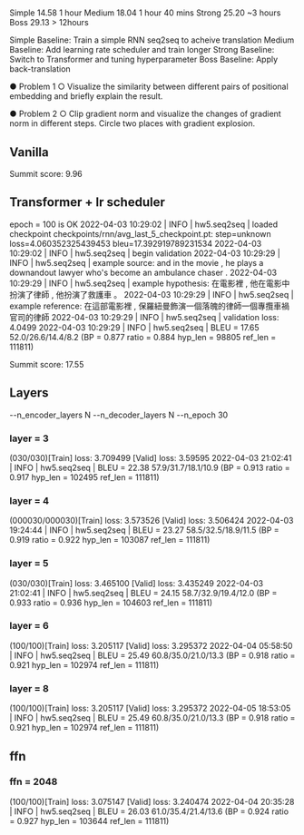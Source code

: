 # 
Simple 14.58 1 hour
Medium 18.04 1 hour 40 mins
Strong 25.20 ~3 hours
Boss 29.13 > 12hours

Simple Baseline: Train a simple RNN seq2seq to acheive translation
Medium Baseline: Add learning rate scheduler and train longer
Strong Baseline: Switch to Transformer and tuning hyperparameter
Boss Baseline: Apply back-translation

● Problem 1 
○ Visualize the similarity between different pairs of positional 
embedding and briefly explain the result. 

● Problem 2
○ Clip gradient norm and visualize the changes of gradient norm in 
different steps. Circle two places with gradient explosion.

## Vanilla 
Summit score: 9.96

## Transformer + lr scheduler
epoch = 100 is OK 
2022-04-03 10:29:02 | INFO | hw5.seq2seq | loaded checkpoint checkpoints/rnn/avg_last_5_checkpoint.pt: step=unknown loss=4.060352325439453 bleu=17.392919789231534
2022-04-03 10:29:02 | INFO | hw5.seq2seq | begin validation
2022-04-03 10:29:29 | INFO | hw5.seq2seq | example source: and in the movie , he plays a downandout lawyer who's become an ambulance chaser .
2022-04-03 10:29:29 | INFO | hw5.seq2seq | example hypothesis: 在電影裡 , 他在電影中扮演了律師 , 他扮演了救護車 。
2022-04-03 10:29:29 | INFO | hw5.seq2seq | example reference: 在這部電影裡 , 保羅紐曼飾演一個落魄的律師一個專攬車禍官司的律師
2022-04-03 10:29:29 | INFO | hw5.seq2seq | validation loss:	4.0499
2022-04-03 10:29:29 | INFO | hw5.seq2seq | BLEU = 17.65 52.0/26.6/14.4/8.2 (BP = 0.877 ratio = 0.884 hyp_len = 98805 ref_len = 111811)

Summit score: 17.55

## Layers
--n_encoder_layers N
--n_decoder_layers N
--n_epoch 30
### layer = 3
(030/030)[Train] loss: 3.709499 [Valid] loss: 3.59595
2022-04-03 21:02:41 | INFO | hw5.seq2seq |  BLEU = 22.38 57.9/31.7/18.1/10.9 (BP = 0.913 ratio = 0.917 hyp_len = 102495 ref_len = 111811)
### layer = 4
(000030/000030)[Train] loss: 3.573526 [Valid] loss: 3.506424
2022-04-03 19:24:44 | INFO | hw5.seq2seq | BLEU = 23.27 58.5/32.5/18.9/11.5 (BP = 0.919 ratio = 0.922 hyp_len = 103087 ref_len = 111811)

### layer = 5
(030/030)[Train] loss: 3.465100 [Valid] loss: 3.435249
2022-04-03 21:02:41 | INFO | hw5.seq2seq | BLEU = 24.15 58.7/32.9/19.4/12.0 (BP = 0.933 ratio = 0.936 hyp_len = 104603 ref_len = 111811)

### layer = 6 
(100/100)[Train] loss: 3.205117 [Valid] loss: 3.295372
2022-04-04 05:58:50 | INFO | hw5.seq2seq | BLEU = 25.49 60.8/35.0/21.0/13.3 (BP = 0.918 ratio = 0.921 hyp_len = 102974 ref_len = 111811)

### layer = 8 
(100/100)[Train] loss: 3.205117 [Valid] loss: 3.295372
2022-04-05 18:53:05 | INFO | hw5.seq2seq | BLEU = 25.49 60.8/35.0/21.0/13.3 (BP = 0.918 ratio = 0.921 hyp_len = 102974 ref_len = 111811)

## ffn
### ffn = 2048
(100/100)[Train] loss: 3.075147 [Valid] loss: 3.240474
2022-04-04 20:35:28 | INFO | hw5.seq2seq | BLEU = 26.03 61.0/35.4/21.4/13.6 (BP = 0.924 ratio = 0.927 hyp_len = 103644 ref_len = 111811)



